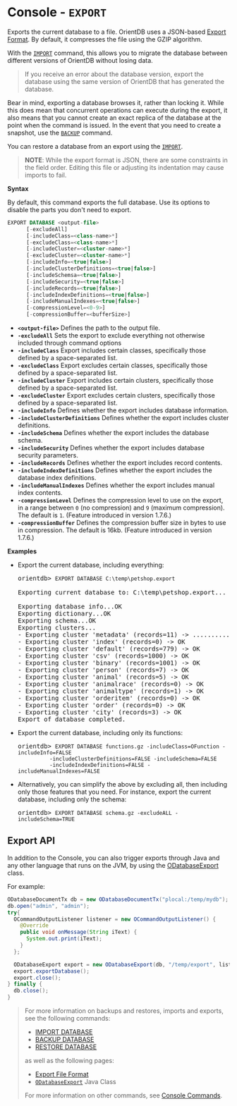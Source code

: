 # Console - `EXPORT`

Exports the current database to a file.  OrientDB uses a JSON-based [Export Format](Export-Format.md).  By default, it compresses the file using the GZIP algorithm.  

With the [`IMPORT`](Console-Command-Import.md) command, this allows you to migrate the database between different versions of OrientDB without losing data.  

>If you receive an error about the database version, export the database using the same version of OrientDB that has generated the database.

Bear in mind, exporting a database browses it, rather than locking it.  While this does mean that concurrent operations can execute during the export, it also means that you cannot create an exact replica of the database at the point when the command is issued.  In the event that you need to create a snapshot, use the [`BACKUP`](Console-Command-Backup.md) command.

You can restore a database from an export using the [`IMPORT`](Console-Command-Import.md).

>**NOTE**: While the export format is JSON, there are some constraints in the field order.  Editing this file or adjusting its indentation may cause imports to fail.

**Syntax**

By default, this command exports the full database.  Use its options to disable the parts you don't need to export.

```sql
EXPORT DATABASE <output-file>
      [-excludeAll]
      [-includeClass=<class-name>*]
      [-excludeClass=<class-name>*]
      [-includeCluster=<cluster-name>*]
      [-excludeCluster=<cluster-name>*]
      [-includeInfo=<true|false>]
      [-includeClusterDefinitions=<true|false>]
      [-includeSchemsa=<true|false>]
      [-includeSecurity=<true|false>]
      [-includeRecords=<true|false>]
      [-includeIndexDefinitions=<true|false>]
      [-includeManualIndexes=<true|false>]
      [-compressionLevel=<0-9>]
      [-compressionBuffer=<bufferSize>]
```

- **`<output-file>`** Defines the path to the output file.
- **`-excludeAll`** Sets the export to exclude everything not otherwise included through command options
- **`-includeClass`** Export includes certain classes, specifically those defined by a space-separated list.
- **`-excludeClass`** Export excludes certain classes, specifically those defined by a space-separated list.
- **`-includeCluster`** Export includes certain clusters, specifically those defined by a space-separated list.
- **`-excludeCluster`** Export excludes certain clusters, specifically those defined by a space-separated list.
- **`-includeInfo`** Defines whether the export includes database information.
- **`-includeClusterDefinitions`** Defines whether the export includes cluster definitions.
- **`-includeSchema`** Defines whether the export includes the database schema.
- **`-includeSecurity`** Defines whether the export includes database security parameters.
- **`-includeRecords`** Defines whether the export includes record contents.
- **`-includeIndexDefinitions`** Defines whether the export includes the database index definitions.
- **`-includeManualIndexes`** Defines whether the export includes manual index contents.
- **`-compressionLevel`** Defines the compression level to use on the export, in a range between `0` (no compression) and `9` (maximum compression).  The default is `1`.  (Feature introduced in version 1.7.6.)
- **`-compressionBuffer`** Defines the compression buffer size in bytes to use in compression.  The default is 16kb.  (Feature introduced in version 1.7.6.)

**Examples**

- Export the current database, including everything:

  <pre>
  orientdb> <code class='lang-sql userinput'>EXPORT DATABASE C:\temp\petshop.export</code>

  Exporting current database to: C:\temp\petshop.export...

  Exporting database info...OK
  Exporting dictionary...OK
  Exporting schema...OK
  Exporting clusters...
  - Exporting cluster 'metadata' (records=11) -> ...........OK
  - Exporting cluster 'index' (records=0) -> OK
  - Exporting cluster 'default' (records=779) -> OK
  - Exporting cluster 'csv' (records=1000) -> OK
  - Exporting cluster 'binary' (records=1001) -> OK
  - Exporting cluster 'person' (records=7) -> OK
  - Exporting cluster 'animal' (records=5) -> OK
  - Exporting cluster 'animalrace' (records=0) -> OK
  - Exporting cluster 'animaltype' (records=1) -> OK
  - Exporting cluster 'orderitem' (records=0) -> OK
  - Exporting cluster 'order' (records=0) -> OK
  - Exporting cluster 'city' (records=3) -> OK
  Export of database completed.
  </pre>

- Export the current database, including only its functions:

  <pre>
  orientdb> <code class='lang-sql userinput'>EXPORT DATABASE functions.gz -includeClass=OFunction -includeInfo=FALSE 
            -includeClusterDefinitions=FALSE -includeSchema=FALSE 
            -includeIndexDefinitions=FALSE -includeManualIndexes=FALSE</code>
  </pre>

- Alternatively, you can simplify the above by excluding all, then including only those features that you need.  For instance, export the current database, including only the schema:

  <pre>
  orientdb> <code class='lang-sql userinput'>EXPORT DATABASE schema.gz -excludeALL -includeSchema=TRUE</code>
  </pre>


## Export API

In addition to the Console, you can also trigger exports through Java and any other language that runs on the JVM, by using the [ODatabaseExport](https://github.com/orientechnologies/orientdb/blob/master/core/src/main/java/com/orientechnologies/orient/core/db/tool/ODatabaseExport.java) class. 

For example: 

```java
ODatabaseDocumentTx db = new ODatabaseDocumentTx("plocal:/temp/mydb");
db.open("admin", "admin");
try{
  OCommandOutputListener listener = new OCommandOutputListener() {
    @Override
    public void onMessage(String iText) {
      System.out.print(iText);
    }
  };

  ODatabaseExport export = new ODatabaseExport(db, "/temp/export", listener);
  export.exportDatabase();
  export.close();
} finally {
  db.close();
}
```

>For more information on backups and restores, imports and exports, see the following commands:
>- [IMPORT DATABASE](Console-Command-Import.md)
>- [BACKUP DATABASE](Console-Command-Backup.md)
>- [RESTORE DATABASE](Console-Command-Restore.md)
>
>as well as the following pages:
>- [Export File Format](Export-Format.md)
>- [`ODatabaseExport`](https://github.com/orientechnologies/orientdb/blob/master/core/src/main/java/com/orientechnologies/orient/core/db/tool/ODatabaseExport.java)
 Java Class
>
>For more information on other commands, see [Console Commands](Console-Commands.md).
